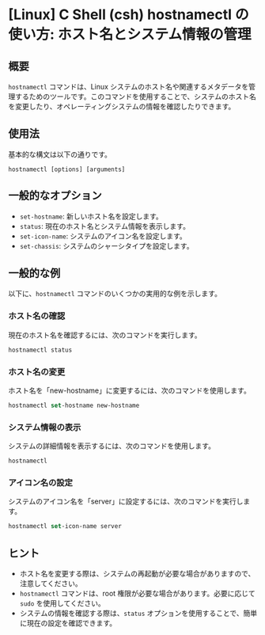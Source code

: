 # [Linux] C Shell (csh) hostnamectl の使い方: ホスト名とシステム情報の管理

## 概要
`hostnamectl` コマンドは、Linux システムのホスト名や関連するメタデータを管理するためのツールです。このコマンドを使用することで、システムのホスト名を変更したり、オペレーティングシステムの情報を確認したりできます。

## 使用法
基本的な構文は以下の通りです。

```
hostnamectl [options] [arguments]
```

## 一般的なオプション
- `set-hostname`: 新しいホスト名を設定します。
- `status`: 現在のホスト名とシステム情報を表示します。
- `set-icon-name`: システムのアイコン名を設定します。
- `set-chassis`: システムのシャーシタイプを設定します。

## 一般的な例
以下に、`hostnamectl` コマンドのいくつかの実用的な例を示します。

### ホスト名の確認
現在のホスト名を確認するには、次のコマンドを実行します。

```csh
hostnamectl status
```

### ホスト名の変更
ホスト名を「new-hostname」に変更するには、次のコマンドを使用します。

```csh
hostnamectl set-hostname new-hostname
```

### システム情報の表示
システムの詳細情報を表示するには、次のコマンドを使用します。

```csh
hostnamectl
```

### アイコン名の設定
システムのアイコン名を「server」に設定するには、次のコマンドを実行します。

```csh
hostnamectl set-icon-name server
```

## ヒント
- ホスト名を変更する際は、システムの再起動が必要な場合がありますので、注意してください。
- `hostnamectl` コマンドは、root 権限が必要な場合があります。必要に応じて `sudo` を使用してください。
- システムの情報を確認する際は、`status` オプションを使用することで、簡単に現在の設定を確認できます。